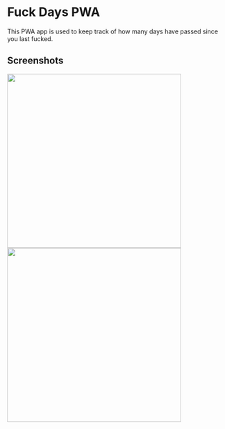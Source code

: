# Fuck Days PWA

This PWA app is used to keep track of how many days have passed since you last fucked.

## Screenshots

<img src="https://github.com/CRT-HAO/fuck-days-pwa/assets/31580253/1a3ddd9a-0a1e-4cf2-ab98-85ee823d9b5d" width="400px" />
<img src="https://github.com/CRT-HAO/fuck-days-pwa/assets/31580253/a64beedd-2689-45eb-a6df-6740e02579fe" width="400px" />
